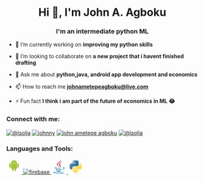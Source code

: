 <h1 align="center">Hi 👋, I'm John A. Agboku</h1>
<h3 align="center">I'm an intermediate python ML</h3>

- 🔭 I’m currently working on **improving my python skills**

- 👯 I’m looking to collaborate on **a new project that i havent finished drafting**

- 💬 Ask me about **python,java, android app development and economics**

- 📫 How to reach me **johnametepeagboku@live.com**

- ⚡ Fun fact **I think i am part of the future of economics in ML 😂**

<h3 align="left">Connect with me:</h3>
<p align="left">
<a href="https://twitter.com/@isolja" target="blank"><img align="center" src="https://raw.githubusercontent.com/rahuldkjain/github-profile-readme-generator/master/src/images/icons/Social/twitter.svg" alt="@isolja" height="30" width="40" /></a>
<a href="https://linkedin.com/in/johnny" target="blank"><img align="center" src="https://raw.githubusercontent.com/rahuldkjain/github-profile-readme-generator/master/src/images/icons/Social/linked-in-alt.svg" alt="johnny" height="30" width="40" /></a>
<a href="https://fb.com/john ametepe agboku" target="blank"><img align="center" src="https://raw.githubusercontent.com/rahuldkjain/github-profile-readme-generator/master/src/images/icons/Social/facebook.svg" alt="john ametepe agboku" height="30" width="40" /></a>
<a href="https://instagram.com/@isolja" target="blank"><img align="center" src="https://raw.githubusercontent.com/rahuldkjain/github-profile-readme-generator/master/src/images/icons/Social/instagram.svg" alt="@isolja" height="30" width="40" /></a>
</p>

<h3 align="left">Languages and Tools:</h3>
<p align="left"> <a href="https://developer.android.com" target="_blank"> <img src="https://raw.githubusercontent.com/devicons/devicon/master/icons/android/android-original-wordmark.svg" alt="android" width="40" height="40"/> </a> <a href="https://firebase.google.com/" target="_blank"> <img src="https://www.vectorlogo.zone/logos/firebase/firebase-icon.svg" alt="firebase" width="40" height="40"/> </a> <a href="https://www.java.com" target="_blank"> <img src="https://raw.githubusercontent.com/devicons/devicon/master/icons/java/java-original.svg" alt="java" width="40" height="40"/> </a> <a href="https://www.python.org" target="_blank"> <img src="https://raw.githubusercontent.com/devicons/devicon/master/icons/python/python-original.svg" alt="python" width="40" height="40"/> </a> </p>
